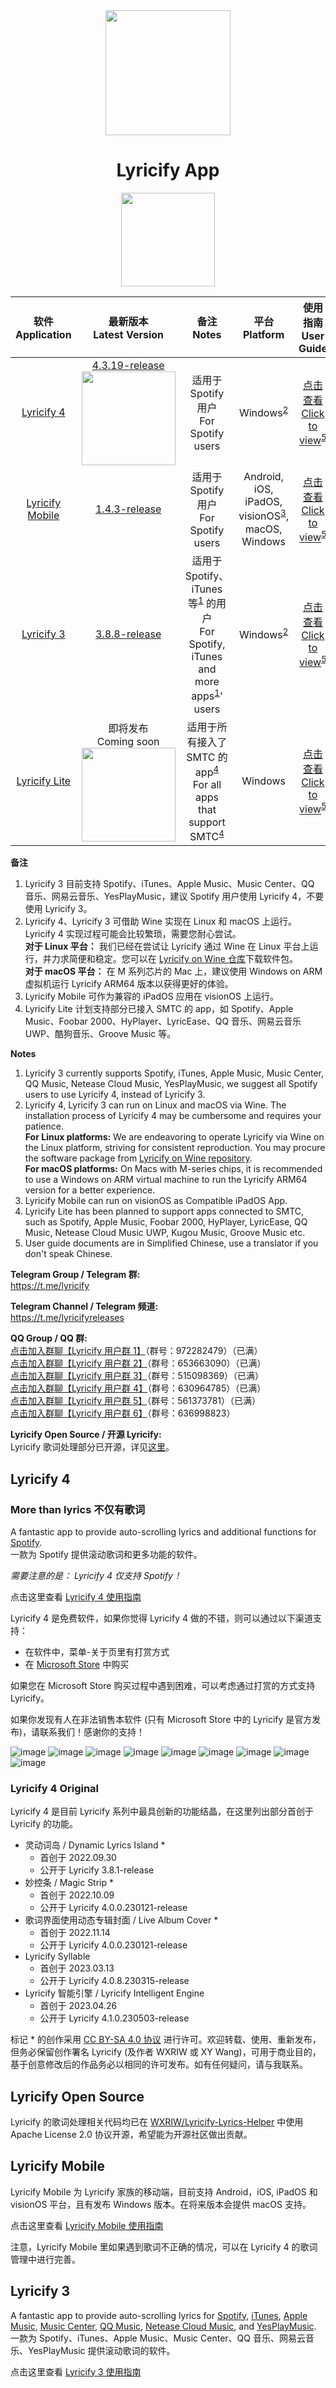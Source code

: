 <div align="center">

<img src="image/../images/lyricify_icon.png" width="200"/>

# Lyricify App

<a href="https://apps.microsoft.com/store/detail/9P4WB75RHWCH?launch=true&mode=full">
	<img src="https://get.microsoft.com/images/en-us%20dark.svg" style="width: 150px;"/>
</a>

</div>

| 软件</br>Application | 最新版本</br>Latest Version | 备注</br>Notes | 平台</br>Platform | 使用指南</br>User Guide |
| :-: | :-: | :-: | :-: | :-: |
| [Lyricify 4](https://github.com/WXRIW/Lyricify-App#lyricify-4) | [4.3.19-release](https://github.com/WXRIW/Lyricify-App/releases/tag/v4.3.19)</br><a href="https://apps.microsoft.com/store/detail/9P4WB75RHWCH?launch=true&mode=full"><img src="https://get.microsoft.com/images/en-us%20dark.svg" style="width: 150px;"/></a> | 适用于 Spotify 用户</br>For Spotify users | Windows<sup><a href="#ref2">2</a></sup> | [点击查看</br>Click to view](/docs/Lyricify%204/README.md)<sup><a href="#ref5_en">5</a></sup> |
| [Lyricify Mobile](https://github.com/WXRIW/Lyricify-App#lyricify-mobile) | [1.4.3-release](https://github.com/WXRIW/Lyricify-App/releases/tag/mobile-v1.4.3) | 适用于 Spotify 用户</br>For Spotify users | Android, iOS, iPadOS, visionOS<sup><a href="#ref3">3</a></sup>, macOS, Windows | [点击查看</br>Click to view](/docs/Lyricify%20Mobile/README.md)<sup><a href="#ref5_en">5</a></sup> |
| [Lyricify 3](https://github.com/WXRIW/Lyricify-App#lyricify-3) | [3.8.8-release](https://github.com/WXRIW/Lyricify-App/releases/tag/v3.8.8) | 适用于 Spotify、iTunes 等<sup><a href="#ref1">1</a></sup> 的用户</br>For Spotify, iTunes and more apps<sup><a href="#ref1_en">1</a></sup>' users | Windows<sup><a href="#ref2">2</a></sup> | [点击查看</br>Click to view](/docs/Lyricify%203/README.md)<sup><a href="#ref5_en">5</a></sup> |
| [Lyricify Lite](https://github.com/WXRIW/Lyricify-App/issues/144) | 即将发布</br>Coming soon</br><a><img src="https://get.microsoft.com/images/en-us%20dark.svg" style="width: 150px;"/></a> | 适用于所有接入了 SMTC 的 app<sup><a href="#ref4">4</a></sup></br>For all apps that support SMTC<sup><a href="#ref4_en">4</a></sup> | Windows | [点击查看</br>Click to view](https://github.com/WXRIW/Lyricify-App/issues/144)<sup><a href="#ref5_en">5</a></sup> |

**备注**  
1. <span id="ref1">Lyricify 3 目前支持 Spotify、iTunes、Apple Music、Music Center、QQ 音乐、网易云音乐、YesPlayMusic，建议 Spotify 用户使用 Lyricify 4，不要使用 Lyricify 3。</span>  
2. <span id="ref2">Lyricify 4、Lyricify 3 可借助 Wine 实现在 Linux 和 macOS 上运行。Lyricify 4 实现过程可能会比较繁琐，需要您耐心尝试。  
   **对于 Linux 平台：** 我们已经在尝试让 Lyricify 通过 Wine 在 Linux 平台上运行，并力求简便和稳定。您可以在 [Lyricify on Wine 仓库](https://github.com/Lyricify/Lyricify-on-Wine)下载软件包。  
   **对于 macOS 平台：** 在 M 系列芯片的 Mac 上，建议使用 Windows on ARM 虚拟机运行 Lyricify ARM64 版本以获得更好的体验。</span>  
3. <span id="ref3">Lyricify Mobile 可作为兼容的 iPadOS 应用在 visionOS 上运行。</span>  
4. <span id="ref4">Lyricify Lite 计划支持部分已接入 SMTC 的 app，如 Spotify、Apple Music、Foobar 2000、HyPlayer、LyricEase、QQ 音乐、网易云音乐 UWP、酷狗音乐、Groove Music 等。</span>  

**Notes**  
1. <span id="ref1_en">Lyricify 3 currently supports Spotify, iTunes, Apple Music, Music Center, QQ Music, Netease Cloud Music, YesPlayMusic, we suggest all Spotify users to use Lyricify 4, instead of Lyricify 3.</span>  
2. <span id="ref2_en">Lyricify 4, Lyricify 3 can run on Linux and macOS via Wine. The installation process of Lyricify 4 may be cumbersome and requires your patience.  
   **For Linux platforms:** We are endeavoring to operate Lyricify via Wine on the Linux platform, striving for consistent reproduction. You may procure the software package from [Lyricify on Wine repository](https://github.com/Lyricify/Lyricify-on-Wine).  
   **For macOS platforms:** On Macs with M-series chips, it is recommended to use a Windows on ARM virtual machine to run the Lyricify ARM64 version for a better experience.</span>  
3. <span id="ref3_en">Lyricify Mobile can run on visionOS as Compatible iPadOS App.</span> 
4. <span id="ref4_en">Lyricify Lite has been planned to support apps connected to SMTC, such as Spotify, Apple Music, Foobar 2000, HyPlayer, LyricEase, QQ Music, Netease Cloud Music UWP, Kugou Music, Groove Music etc.</span>  
5. <span id="ref5_en">User guide documents are in Simplified Chinese, use a translator if you don't speak Chinese.</span>  

**Telegram Group / Telegram 群:**  
https://t.me/lyricify

**Telegram Channel / Telegram 频道:**  
https://t.me/lyricifyreleases

**QQ Group / QQ 群:**  
[点击加入群聊【Lyricify 用户群 1】](https://jq.qq.com/?_wv=1027&k=hZG8VRV4)（群号：972282479）（已满）  
[点击加入群聊【Lyricify 用户群 2】](https://jq.qq.com/?_wv=1027&k=l0Sy2aGi)（群号：653663090）（已满）  
[点击加入群聊【Lyricify 用户群 3】](https://jq.qq.com/?_wv=1027&k=nUr4jHVU)（群号：515098369）（已满）  
[点击加入群聊【Lyricify 用户群 4】](https://qm.qq.com/q/ejJ0huLLsQ)（群号：630964785）（已满）  
[点击加入群聊【Lyricify 用户群 5】](https://qm.qq.com/q/wGe070e4rS)（群号：561373781）（已满）  
[点击加入群聊【Lyricify 用户群 6】](https://qm.qq.com/q/TEj2v8gvK2)（群号：636998823）  

**Lyricify Open Source / 开源 Lyricify:**  
Lyricify 歌词处理部分已开源，详见[这里](#lyricify-open-source)。

## Lyricify 4
<h3>More than lyrics 不仅有歌词</h3>  

A fantastic app to provide auto-scrolling lyrics and additional functions for [Spotify](https://www.spotify.com).  
一款为 Spotify 提供滚动歌词和更多功能的软件。

*需要注意的是： Lyricify 4 仅支持 Spotify！*  

点击这里查看 [Lyricify 4 使用指南](/docs/Lyricify%204/README.md)  

Lyricify 4 是免费软件，如果你觉得 Lyricify 4 做的不错，则可以通过以下渠道支持：
- 在软件中，菜单-关于页里有打赏方式
- 在 [Microsoft Store](https://apps.microsoft.com/store/detail/9P4WB75RHWCH?launch=true&mode=full) 中购买

如果您在 Microsoft Store 购买过程中遇到困难，可以考虑通过打赏的方式支持 Lyricify。  

如果你发现有人在非法销售本软件 (只有 Microsoft Store 中的 Lyricify 是官方发布)，请联系我们！感谢你的支持！  

![image](images/readme/func-lyrics-display.png)
![image](images/readme/func-lyrics-am-duet.png)
![image](images/readme/func-lyrics-dynamic-lyrics-island.png)
![image](images/readme/func-lyrics-desktop.png)
![image](images/readme/func-lyrics-vertical.png)
![image](images/readme/func-lyrics-fulscreen.png)
![image](images/readme/func-lyrics-mobile-ui.png)
![image](images/readme/func-lyrics-am-highlight.png)
![image](images/readme/func-lyrics-am-multiline.png)

### Lyricify 4 Original
Lyricify 4 是目前 Lyricify 系列中最具创新的功能结晶，在这里列出部分首创于 Lyricify 的功能。  
- 灵动词岛 / Dynamic Lyrics Island *
  - 首创于 2022.09.30
  - 公开于 Lyricify 3.8.1-release
- 妙控条 / Magic Strip *
  - 首创于 2022.10.09
  - 公开于 Lyricify 4.0.0.230121-release
- 歌词界面使用动态专辑封面 / Live Album Cover *
  - 首创于 2022.11.14
  - 公开于 Lyricify 4.0.0.230121-release
- Lyricify Syllable
  - 首创于 2023.03.13
  - 公开于 Lyricify 4.0.8.230315-release
- Lyricify 智能引擎 / Lyricify Intelligent Engine
  - 首创于 2023.04.26
  - 公开于 Lyricify 4.1.0.230503-release

标记 * 的创作采用 [CC BY-SA 4.0 协议](https://creativecommons.org/licenses/by-sa/4.0/) 进行许可。欢迎转载、使用、重新发布，但务必保留创作署名 Lyricify (及作者 WXRIW 或 XY Wang)，可用于商业目的，基于创意修改后的作品务必以相同的许可发布。如有任何疑问，请与我联系。  

## Lyricify Open Source
Lyricify 的歌词处理相关代码均已在 [WXRIW/Lyricify-Lyrics-Helper](https://github.com/WXRIW/Lyricify-Lyrics-Helper) 中使用 Apache License 2.0 协议开源，希望能为开源社区做出贡献。  

## Lyricify Mobile
Lyricify Mobile 为 Lyricify 家族的移动端，目前支持 Android，iOS, iPadOS 和 visionOS 平台，且有发布 Windows 版本。在将来版本会提供 macOS 支持。  

点击这里查看 [Lyricify Mobile 使用指南](/docs/Lyricify%20Mobile/README.md)  
  
注意，Lyricify Mobile 里如果遇到歌词不正确的情况，可以在 Lyricify 4 的歌词管理中进行完善。  

## Lyricify 3
A fantastic app to provide auto-scrolling lyrics for [Spotify](https://www.spotify.com), [iTunes](https://music.apple.com), [Apple Music](https://music.apple.com), [Music Center](https://www.sony.com/electronics/support/articles/MC4PC020001), [QQ Music](https://y.qq.com), [Netease Cloud Music](https://music.163.com), and [YesPlayMusic](https://github.com/qier222/YesPlayMusic).  
一款为 Spotify、iTunes、Apple Music、Music Center、QQ 音乐、网易云音乐、YesPlayMusic 提供滚动歌词的软件。

点击这里查看 [Lyricify 3 使用指南](/docs/Lyricify%203/README.md)  
